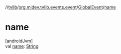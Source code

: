 //[tvlib](../../../index.md)/[org.mjdev.tvlib.events.event](../index.md)/[GlobalEvent](index.md)/[name](name.md)

# name

[androidJvm]\
val [name](name.md): [String](https://kotlinlang.org/api/latest/jvm/stdlib/kotlin/-string/index.html)
